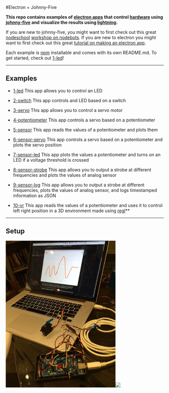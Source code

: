 #Electron + Johnny-Five

**This repo contains examples of [electron apps](http://electron.atom.io/) that control [hardware](http://johnny-five.io/platform-support/) using [johnny-five](http://johnny-five.io/) and visualize the results using [lightning](http://lightning-viz.org/).**

If you are new to johnny-five, you might want to first check out this great [nodeschool](http://nodeschool.io/) [workshop on nodebots](https://github.com/tableflip/nodebot-workshop). If you are new to electron you might want to first check out this great [tutorial on making an electron app](https://medium.com/developers-writing/building-a-desktop-application-with-electron-204203eeb658).

Each example is [npm](https://www.npmjs.com/) installable and comes with its own README.md. To get started, check out [1-led](https://github.com/sofroniewn/electron-johnny-five-examples/tree/master/1-led)!

---

## Examples
- [1-led](https://github.com/sofroniewn/electron-johnny-five-examples/tree/master/1-led)
This app allows you to control an LED

- [2-switch](https://github.com/sofroniewn/electron-johnny-five-examples/tree/master/2-switch)
This app controls and LED based on a switch

- [3-servo](https://github.com/sofroniewn/electron-johnny-five-examples/tree/master/3-servo)
This app allows you to control a servo motor

- [4-potentiometer](https://github.com/sofroniewn/electron-johnny-five-examples/tree/master/4-potentiometer)
This app controls a servo based on a potentiometer

- [5-sensor](https://github.com/sofroniewn/electron-johnny-five-examples/tree/master/5-sensor)
This app reads the values of a potentiometer and plots them

- [6-sensor-servo](https://github.com/sofroniewn/electron-johnny-five-examples/tree/master/6-sensor-servo)
This app controls a servo based on a potentiometer and plots the servo position

- [7-sensor-led](https://github.com/sofroniewn/electron-johnny-five-examples/tree/master/7-sensor-led)
This app plots the values a potentiometer and turns on an LED if a voltage threshold is crossed

- [8-sensor-strobe](https://github.com/sofroniewn/electron-johnny-five-examples/tree/master/8-sensor-strobe)
This app allows you to output a strobe at different frequencies and plots the values of analog sensor

- [9-sensor-log](https://github.com/sofroniewn/electron-johnny-five-examples/tree/master/9-sensor-log)
This app allows you to output a strobe at different frequencies, plots the values of analog sensor, and logs timestamped information as JSON

- [10-vr](https://github.com/sofroniewn/electron-johnny-five-examples/tree/master/10-vr)
This app reads the values of a potentiometer and uses it to control left right position in a 3D environment made using [regl](https://github.com/mikolalysenko/regl)**


---
## Setup
<img src="./assets/setup.png" width="350"><img src="./assets/demo.gif" width="350">
